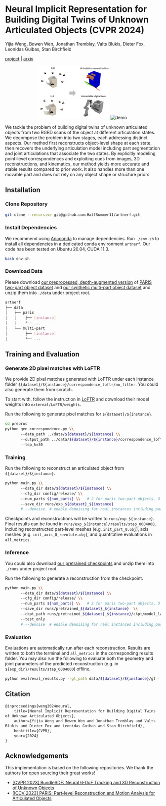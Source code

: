 # Neural Implicit Representation for Building Digital Twins of Unknown Articulated Objects (CVPR 2024)

Yijia Weng, Bowen Wen, Jonathan Tremblay, Valts Blukis, Dieter Fox, Leonidas Guibas, Stan Birchfield

[project](https://nvlabs.github.io/DigitalTwinArt/) | [arxiv](https://arxiv.org/abs/2404.01440)


<div style="display: table-cell; vertical-align:middle; text-align:center;">
  <img alt="teaser" src="./media/teaser.png" width="45%">
  <img alt="demo" src="./media/sim_interaction_4x.gif" width="50%">
</div>

We tackle the problem of building digital twins of unknown articulated objects from two RGBD scans of the object at different articulation states. We decompose the problem into two stages, each addressing distinct aspects. Our method first reconstructs object-level shape at each state, then recovers the underlying articulation model including part segmentation and joint articulations that associate the two states. By explicitly modeling point-level correspondences and exploiting cues from images, 3D reconstructions, and kinematics, our method yields more accurate and stable results compared to prior work. It also handles more than one movable part and does not rely on any object shape or structure priors.

## Installation

### Clone Repository

```bash
git clone --recursive git@github.com:HalfSummer11/artnerf.git
```

### Install Dependencies

We recommend using [Anaconda](https://www.anaconda.com/) to manage dependencies. Run `./env.sh` to install all dependencies in a dedicated conda environment `artnerf`. Our code has been tested on Ubuntu 20.04, CUDA 11.3.

  ```bash
  bash env.sh
  ```

### Download Data


Please download [our preprocessed, depth-augmented version](https://drive.google.com/file/d/1e_HWjw4usNHAkXkg6_o3QvfLD-YPR-1W/view?usp=drive_link) of [PARIS two-part object dataset](https://github.com/3dlg-hcvc/paris?tab=readme-ov-file#data) and [our synthetic multi-part object dataset](https://drive.google.com/file/d/186EskU7WtLU8CMgwY2swRUn5AB_fQ-qK/view?usp=drive_link) and unzip them into `./data` under project root. 

```bash
artnerf
├── data                    
│   ├── paris
│   │    ├── [instance]        
│   │    └── ...
│   └── multi-part           
│        ├── [instance]  
│        └── ... 

```


## Training and Evaluation

### Generate 2D pixel matches with LoFTR

We provide 2D pixel matches generated with LoFTR under each instance folder `${dataset}/${instance}/correspondence_loftr/no_filter`. You could also generate them from scratch. 

To start with, follow the instruction in [LoFTR](https://github.com/zju3dv/LoFTR?tab=readme-ov-file#installation) and download their model weights into `external/LoFTR/weights`.

Run the following to generate pixel matches for `${dataset}/${instance}`.


```bash
cd preproc
python gen_correspondence.py \\
       --data_path ../data/${dataset}/${instance} \\
       --output_path ../data/${dataset}/${instance}/correspondence_loftr \\
       --top_k=30
```


### Training 

Run the following to reconstruct an articulated object from `${dataset}/${instance}`. 
```bash
python main.py \\
       --data_dir data/${dataset}/${instance} \\
       --cfg_dir config/release/ \\
       --num_parts ${num_parts} \\   # 2 for paris two-part objects, 3 for synthetic multi-part objects
       --save_dir runs/exp_${dataset}_${instance} 
       # --denoise  # enable denoising for real instances including paris/real_storage and paris/real_fridge
```
Checkpoints and reconstructions will be written to `runs/exp_${instance}`. Final results can be found in `runs/exp_${instance}/results/step_0004000`, including reconstructed part-level meshes (e.g. `init_part_0.obj`), axis meshes (e.g. `init_axis_0_revolute.obj`), and quantitative evaluations in `all_metrics`.


### Inference

You could also download [our pretrained checkpoints](https://drive.google.com/file/d/15Nn2fo13URJ9IUzQXRQ4sWsum7ZSzhmA/view?usp=drive_link) and unzip them into `./runs` under project root. 

Run the following to generate a reconstruction from the checkpoint.

```bash
python main.py \\
       --data_dir data/${dataset}/${instance} \\
       --cfg_dir config/release/ \\
       --num_parts ${num_parts} \\   # 2 for paris two-part objects, 3 for synthetic multi-part objects
       --save_dir runs/pretrained_${dataset}_${instance}  \\
       --ckpt_path runs/pretrained_${dataset}_${instance}/ckpt/model_latest.ckpt \\
       --test_only 
       # --denoise  # enable denoising for real instances including paris/real_storage and paris/real_fridge
```

### Evaluation

Evaluations are automatically run after each reconstruction. Results are written to both the terminal and `all_metrics` in the corresponding results folder. You may also run the following to evaluate both the geometry and joint parameters of the predicted reconstruction (e.g. in `${exp_dir}/results/step_0004000`) offline. 

```bash
python eval/eval_results.py --gt_path data/${dataset}/${instance}/gt --pred_path runs/${exp_dir}/results/step_${step_cnt}
```


## Citation


```
@inproceedings{weng2024neural,
    title={Neural Implicit Representation for Building Digital Twins of Unknown Articulated Objects}, 
    author={Yijia Weng and Bowen Wen and Jonathan Tremblay and Valts Blukis and Dieter Fox and Leonidas Guibas and Stan Birchfield},
    booktitle={CVPR},
    year={2024}
}
```


## Acknowledgements

This implementation is based on the following repositories. We thank the authors for open sourcing their great works!

+ [[CVPR 2023] BundleSDF: Neural 6-DoF Tracking and 3D Reconstruction of Unknown Objects](https://github.com/NVlabs/BundleSDF)
+ [[ICCV 2023] PARIS: Part-level Reconstruction and Motion Analysis for Articulated Objects](https://github.com/3dlg-hcvc/paris)
